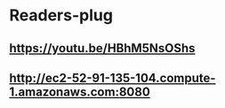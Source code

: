 # Readers-plug

## https://youtu.be/HBhM5NsOShs

## http://ec2-52-91-135-104.compute-1.amazonaws.com:8080
